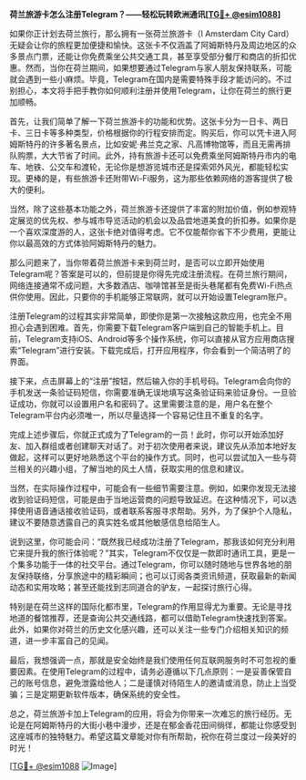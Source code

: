 **荷兰旅游卡怎么注册Telegram？——轻松玩转欧洲通讯[[TG💪+ @esim1088](https://t.me/s/esim1088)]**

如果你正计划去荷兰旅行，那么拥有一张荷兰旅游卡（I Amsterdam City Card）无疑会让你的旅程更加便捷和愉快。这张卡不仅涵盖了阿姆斯特丹及周边地区的众多景点门票，还能让你免费乘坐公共交通工具，甚至享受部分餐厅和商店的折扣优惠。然而，当你在荷兰期间，如果想要通过Telegram与家人朋友保持联系，可能就会遇到一些小麻烦。毕竟，Telegram在国内是需要特殊手段才能访问的。不过别担心，本文将手把手教你如何顺利注册并使用Telegram，让你在荷兰的旅行更加顺畅。

首先，让我们简单了解一下荷兰旅游卡的功能和优势。这张卡分为一日卡、两日卡、三日卡等多种类型，价格根据你的行程安排而定。购买后，你可以凭卡进入阿姆斯特丹的许多著名景点，比如安妮·弗兰克之家、凡高博物馆等，而且无需再排队购票，大大节省了时间。此外，持有旅游卡还可以免费乘坐阿姆斯特丹市内的电车、地铁、公交车和渡轮，无论你是想游览城市还是探索郊外风光，都能轻松实现。更棒的是，有些旅游卡还附带Wi-Fi服务，这为那些依赖网络的游客提供了极大的便利。

当然，除了这些基本功能之外，荷兰旅游卡还提供了丰富的附加价值，例如参观特定展览的优先权、参与城市导览活动的机会以及品尝地道美食的折扣券。如果你是一个喜欢深度游的人，这张卡绝对值得考虑。它不仅能帮你省下不少费用，更能让你以最高效的方式体验阿姆斯特丹的魅力。

那么问题来了，当你带着荷兰旅游卡来到荷兰时，是否可以立即开始使用Telegram呢？答案是可以的，但前提是你得先完成注册流程。在荷兰旅行期间，网络连接通常不成问题，大多数酒店、咖啡馆甚至是街头巷尾都有免费Wi-Fi热点供你使用。因此，只要你的手机能够正常联网，就可以开始设置Telegram账户。

注册Telegram的过程其实非常简单，即使你是第一次接触这款应用，也完全不用担心会遇到困难。首先，你需要下载Telegram客户端到自己的智能手机上。目前，Telegram支持iOS、Android等多个操作系统，你可以直接从官方应用商店搜索“Telegram”进行安装。下载完成后，打开应用程序，你会看到一个简洁明了的界面。

接下来，点击屏幕上的“注册”按钮，然后输入你的手机号码。Telegram会向你的手机发送一条验证码短信，你需要准确无误地填写这条验证码来验证身份。一旦验证成功，你就可以设置用户名和密码了。这里需要注意的是，用户名在整个Telegram平台内必须唯一，所以尽量选择一个容易记住且不重复的名字。

完成上述步骤后，你就正式成为了Telegram的一员！此时，你可以开始添加好友、加入群组或者创建聊天对话了。对于初次使用者来说，建议先从添加本地好友做起，这样可以更好地熟悉这个平台的操作方式。同时，也可以尝试加入一些与荷兰相关的兴趣小组，了解当地的风土人情，获取实用的信息和建议。

当然，在实际操作过程中，可能会有一些细节需要注意。例如，如果你发现无法接收到验证码短信，可能是由于当地运营商的问题导致延迟。在这种情况下，可以选择使用语音通话接收验证码，或者联系客服寻求帮助。另外，为了保护个人隐私，建议不要随意透露自己的真实姓名或其他敏感信息给陌生人。

说到这里，你可能会问：“既然我已经成功注册了Telegram，那我该如何充分利用它来提升我的旅行体验呢？”其实，Telegram不仅仅是一款即时通讯工具，更是一个集多功能于一体的社交平台。通过Telegram，你可以随时随地与世界各地的朋友保持联络，分享旅途中的精彩瞬间；也可以订阅各类资讯频道，获取最新的新闻动态和实用攻略；甚至还能找到志同道合的驴友，一起探讨旅行心得。

特别是在荷兰这样的国际化都市里，Telegram的作用显得尤为重要。无论是寻找地道的餐馆推荐，还是查询公共交通线路，都可以借助Telegram快速找到答案。此外，如果你对荷兰的历史文化感兴趣，还可以关注一些专门介绍相关知识的频道，进一步丰富自己的见闻。

最后，我想强调一点，那就是安全始终是我们使用任何互联网服务时不可忽视的重要因素。在使用Telegram的过程中，请务必遵循以下几点原则：一是妥善保管自己的账号信息，避免泄露给他人；二是谨慎对待陌生人的邀请或消息，防止上当受骗；三是定期更新软件版本，确保系统的安全性。

总之，荷兰旅游卡加上Telegram的应用，将会为你带来一次难忘的旅行经历。无论是在阿姆斯特丹的大街小巷中漫步，还是在郁金香花田间徜徉，都能让你感受到这座城市的独特魅力。希望这篇文章能对你有所帮助，祝你在荷兰度过一段美好的时光！

[[TG💪+ @esim1088](https://t.me/s/esim1088) ![Image](https://i.postimg.cc/4NQfJmqS/Snipaste-2025-05-13-00-14-12.png)]